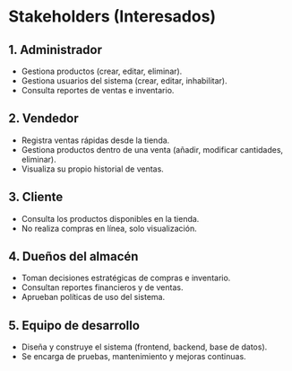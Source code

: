 # Stakeholders (Interesados)

## 1. Administrador
- Gestiona productos (crear, editar, eliminar).
- Gestiona usuarios del sistema (crear, editar, inhabilitar).
- Consulta reportes de ventas e inventario.

## 2. Vendedor
- Registra ventas rápidas desde la tienda.
- Gestiona productos dentro de una venta (añadir, modificar cantidades, eliminar).
- Visualiza su propio historial de ventas.

## 3. Cliente
- Consulta los productos disponibles en la tienda.
- No realiza compras en línea, solo visualización.

## 4. Dueños del almacén
- Toman decisiones estratégicas de compras e inventario.
- Consultan reportes financieros y de ventas.
- Aprueban políticas de uso del sistema.

## 5. Equipo de desarrollo
- Diseña y construye el sistema (frontend, backend, base de datos).
- Se encarga de pruebas, mantenimiento y mejoras continuas.



